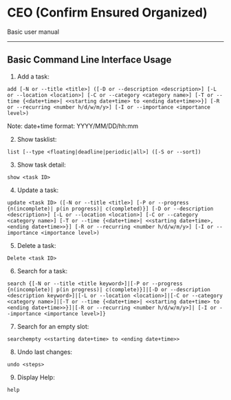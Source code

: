 # CEO (Confirm Ensured Organized)

Basic user manual

---

Basic Command Line Interface Usage
------

 1. Add a task:
 
 `add [-N or --title <title>] ([-D or --description <description>] [-L or --location <location>] [-C or --category <category name>] [-T or --time {<date+time>| <<starting date+time> to <ending date+time>>}] [-R or --recurring <number h/d/w/m/y>] [-I or --importance <importance level>)`
 
 Note: date+time format: YYYY/MM/DD/hh:mm
 
 2. Show tasklist:
 
 `list [--type <floating|deadline|periodic|all>] ([-S or --sort])`
 
 3. Show task detail:
 
 `show <task ID>`
 
 4. Update a task:
 
 `update <task ID> ([-N or --title <title>] [-P or --progress {n(incomplete)| p(in progress)| c(completed)}] [-D or --description <description>] [-L or --location <location>] [-C or --category <category name>] [-T or --time {<date+time>| <<starting date+time>,<ending date+time>>}] [-R or --recurring <number h/d/w/m/y>] [-I or --importance <importance level>)`
 
 5. Delete a task:
 
 `Delete <task ID>`
 
 6. Search for a task:
 
 `search {[-N or --title <title keyword>]|[-P or --progress {n(incomplete)| p(in progress)| c(complete)}]|[-D or --description <description keyword>]|[-L or --location <location>]|[-C or --category <category name>]|[-T or --time {<date+time>| <<starting date+time> to <ending date+time>>}]|[-R or --recurring <number h/d/w/m/y>]| [-I or --importance <importance level>]}`
 
 7. Search for an empty slot:

 `searchempty <<starting date+time> to <ending date+time>>`
 
 8. Undo last changes:
 
 `undo <steps>`
 
 9. Display Help:
 
 `help`

